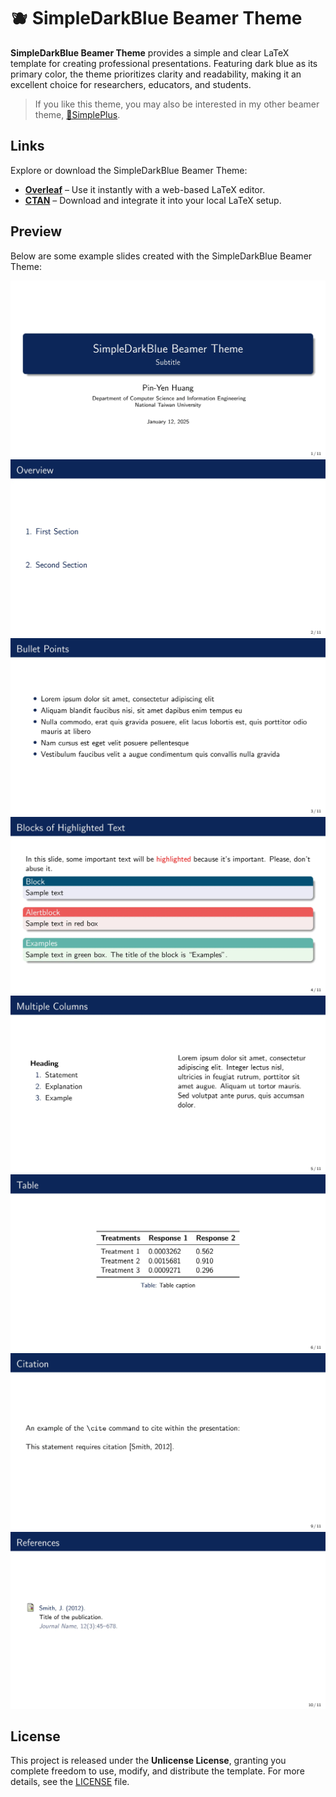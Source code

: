 # 🫐 SimpleDarkBlue Beamer Theme

**SimpleDarkBlue Beamer Theme** provides a simple and clear LaTeX template for creating professional presentations. Featuring dark blue as its primary color, the theme prioritizes clarity and readability, making it an excellent choice for researchers, educators, and students.

> If you like this theme, you may also be interested in my other beamer theme, [🍃SimplePlus](https://github.com/pm25/SimplePlus-BeamerTheme).

## Links

Explore or download the SimpleDarkBlue Beamer Theme:

-   **[Overleaf](https://www.overleaf.com/latex/templates/simple-beamer-theme/cyjyxkdttqzs)** – Use it instantly with a web-based LaTeX editor.
-   **[CTAN](https://ctan.org/pkg/beamertheme-simpledarkblue)** – Download and integrate it into your local LaTeX setup.

## Preview

Below are some example slides created with the SimpleDarkBlue Beamer Theme:

![Slide 1](preview/slide-1.webp)
![Slide 2](preview/slide-2.webp)
![Slide 3](preview/slide-3.webp)
![Slide 4](preview/slide-4.webp)
![Slide 5](preview/slide-5.webp)
![Slide 6](preview/slide-6.webp)
![Slide 9](preview/slide-9.webp)
![Slide 10](preview/slide-10.webp)

## License

This project is released under the **Unlicense License**, granting you complete freedom to use, modify, and distribute the template. For more details, see the [LICENSE](./LICENSE) file.
